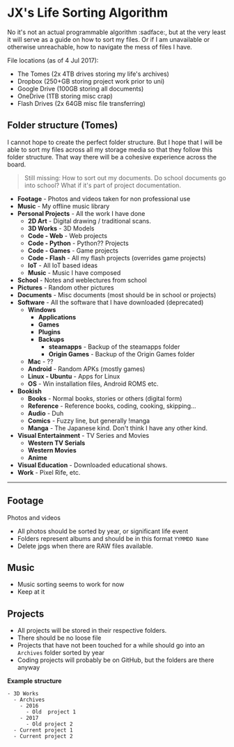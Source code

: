 # JX's Life Sorting Algorithm

No it's not an actual programmable algorithm :sadface:, but at the very least it will serve as a guide on how to sort my files. Or if I am unavailable or otherwise unreachable, how to navigate the mess of files I have.

File locations (as of 4 Jul 2017):
- The Tomes (2x 4TB drives storing my life's archives)
- Dropbox (250+GB storing project work prior to uni)
- Google Drive (100GB storing all documents)
- OneDrive (1TB storing misc crap)
- Flash Drives (2x 64GB misc file transferring)

## Folder structure (Tomes)

I cannot hope to create the perfect folder structure. But I hope that I will be able to sort my files across all my storage media so that they follow this folder structure. That way there will be a cohesive experience across the board.

> Still missing: How to sort out my documents. Do school documents go into school? What if it's part of project documentation.

- **Footage** - Photos and videos taken for non professional use
- **Music** - My offline music library
- **Personal Projects** - All the work I have done
  - **2D Art** - Digital drawing / traditional scans.
  - **3D Works** - 3D Models
  - **Code - Web** - Web projects
  - **Code - Python** - Python?? Projects
  - **Code - Games** - Game projects
  - **Code - Flash** - All my flash projects (overrides game projects)
  - **IoT** - All IoT based ideas
  - **Music** - Music I have composed
- **School** - Notes and weblectures from school
- **Pictures** - Random other pictures
- **Documents** - Misc documents (most should be in school or projects)
- **Software** - All the software that I have downloaded (deprecated)
  - **Windows**
    - **Applications**
    - **Games**
    - **Plugins**
    - **Backups**
      - **steamapps** - Backup of the steamapps folder
      - **Origin Games** - Backup of the Origin Games folder
  - **Mac** - ??
  - **Android** - Random APKs (mostly games)
  - **Linux - Ubuntu** - Apps for Linux
  - **OS** - Win installation files, Android ROMS etc.
- **Bookish**
  - **Books** - Normal books, stories or others (digital form)
  - **Reference** - Reference books, coding, cooking, skipping...
  - **Audio** - Duh
  - **Comics** - Fuzzy line, but generally !manga
  - **Manga** - The Japanese kind. Don't think I have any other kind.
- **Visual Entertainment** - TV Series and Movies
  - **Western TV Serials**
  - **Western Movies**
  - **Anime**
- **Visual Education** - Downloaded educational shows.
- **Work** - Pixel Rife, etc.

-------

## Footage

Photos and videos 
- All photos should be sorted by year, or significant life event
- Folders represent albums and should be in this format `YYMMDD Name`
- Delete jpgs when there are RAW files available.

## Music
- Music sorting seems to work for now
- Keep at it


## Projects

- All projects will be stored in their respective folders.
- There should be no loose file
- Projects that have not been touched for a while should go into an `Archives` folder sorted by year
- Coding projects will probably be on GitHub, but the folders are there anyway

**Example structure**
```
- 3D Works
  - Archives
    - 2016
      - Old  project 1
    - 2017
      - Old project 2
  - Current project 1
  - Current project 2
```

